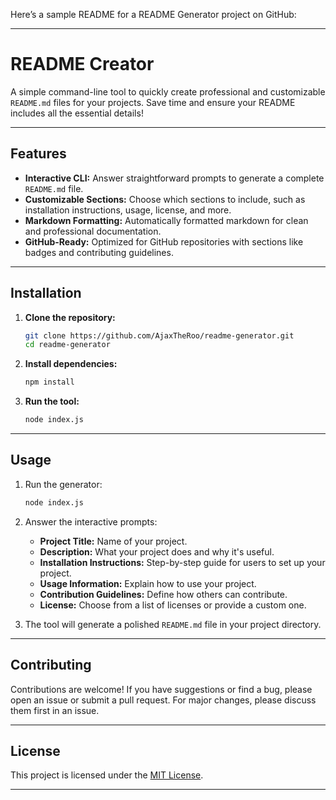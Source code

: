 Here’s a sample README for a README Generator project on GitHub:  

---

# README Creator  

A simple command-line tool to quickly create professional and customizable `README.md` files for your projects. Save time and ensure your README includes all the essential details!  

---

## Features  

- **Interactive CLI:** Answer straightforward prompts to generate a complete `README.md` file.  
- **Customizable Sections:** Choose which sections to include, such as installation instructions, usage, license, and more.  
- **Markdown Formatting:** Automatically formatted markdown for clean and professional documentation.  
- **GitHub-Ready:** Optimized for GitHub repositories with sections like badges and contributing guidelines.  

---

## Installation  

1. **Clone the repository:**  
   ```bash  
   git clone https://github.com/AjaxTheRoo/readme-generator.git  
   cd readme-generator  
   ```  

2. **Install dependencies:**  
   ```bash  
   npm install  
   ```  

3. **Run the tool:**  
   ```bash  
   node index.js  
   ```  

---

## Usage  

1. Run the generator:  
   ```bash  
   node index.js  
   ```  

2. Answer the interactive prompts:  
   - **Project Title:** Name of your project.  
   - **Description:** What your project does and why it's useful.  
   - **Installation Instructions:** Step-by-step guide for users to set up your project.  
   - **Usage Information:** Explain how to use your project.  
   - **Contribution Guidelines:** Define how others can contribute.  
   - **License:** Choose from a list of licenses or provide a custom one.  

3. The tool will generate a polished `README.md` file in your project directory.  

---

## Contributing  

Contributions are welcome! If you have suggestions or find a bug, please open an issue or submit a pull request. For major changes, please discuss them first in an issue.  

---

## License  

This project is licensed under the [MIT License](LICENSE).  

---
